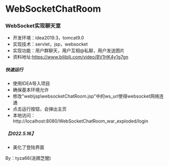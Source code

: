 # WebSocketChatRoom
### WebSocket实现聊天室
- 开发环境：idea2019.3，tomcat9.0
- 实现技术：servlet，jsp，websocket
- 实现功能：用户群聊天，用户互相@私聊，用户发送图片
- 资料地址:https://www.bilibili.com/video/BV1HK4y1g7gn

##### 快速运行
- 使用IDEA导入项目
- 确保基本环境允许
- 修改"web\jsp\websocketChatRoom.jsp"中的ws_url使得websocket网络连通
- 点击运行按钮，会弹出主页
- 本地访问：http://localhost:8080/WebSocketChatRoom_war_exploded/login

##### 【2022.5.16】 
- 美化了登陆界面


By：tyza66(洮羱芝闇)
